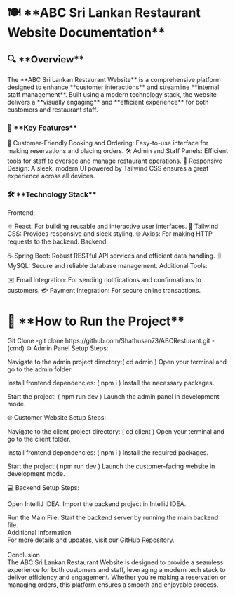 
<h1>🍽️ **ABC Sri Lankan Restaurant Website Documentation**</h1>
<h2>🔍 **Overview**</h2> <p> The **ABC Sri Lankan Restaurant Website** is a comprehensive platform designed to enhance **customer interactions** and streamline **internal staff management**. Built using a modern technology stack, the website delivers a **visually engaging** and **efficient experience** for both customers and restaurant staff. </p>
<h3>🌟 **Key Features**</h3>
🍴 Customer-Friendly Booking and Ordering: Easy-to-use interface for making reservations and placing orders.
🛠️ Admin and Staff Panels: Efficient tools for staff to oversee and manage restaurant operations.
📱 Responsive Design: A sleek, modern UI powered by Tailwind CSS ensures a great experience across all devices.
<h3>🛠️ **Technology Stack**</h3>
Frontend:

⚛️ React: For building reusable and interactive user interfaces.
🎨 Tailwind CSS: Provides responsive and sleek styling.
🌐 Axios: For making HTTP requests to the backend.
Backend:

☕ Spring Boot: Robust RESTful API services and efficient data handling.
🗄️ MySQL: Secure and reliable database management.
Additional Tools:

✉️ Email Integration: For sending notifications and confirmations to customers.
💳 Payment Integration: For secure online transactions.

 
<h1>🚀 **How to Run the Project**</h1>
Git Clone -git clone https://github.com/Shathusan73/ABCResturant.git -(cmd)
⚙️ Admin Panel Setup
Steps:

Navigate to the admin project directory:( cd admin )
Open your terminal and go to the admin folder.

Install frontend dependencies: ( npm i )
Install the necessary packages.

Start the project: ( npm run dev )
Launch the admin panel in development mode.

🌐 Customer Website Setup
Steps:

Navigate to the client project directory: ( cd client )
Open your terminal and go to the client folder.

Install frontend dependencies: ( npm i )
Install the required packages.

Start the project:( npm run dev )
Launch the customer-facing website in development mode.

💻 Backend Setup
Steps:

Open IntelliJ IDEA:
Import the backend project in IntelliJ IDEA.

Run the Main File:
Start the backend server by running the main backend file.
<br>Additional Information<br>For more details and updates, visit our GitHub Repository.<br><br>Conclusion<br>The ABC Sri Lankan Restaurant Website is designed to provide a seamless experience for both customers and staff, leveraging a modern tech stack to deliver efficiency and engagement. Whether you're making a reservation or managing orders, this platform ensures a smooth and enjoyable process.



<!-- Proudly created with GPRM ( https://gprm.itsvg.in ) -->
